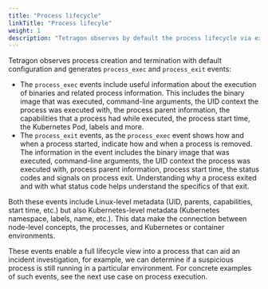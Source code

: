 ```yaml
---
title: "Process lifecycle"
linkTitle: "Process lifecyle"
weight: 1
description: "Tetragon observes by default the process lifecycle via exec and exit"
---
```


Tetragon observes process creation and termination with default configuration
and generates `process_exec` and `process_exit` events:

- The `process_exec` events include useful information about the execution of
  binaries and related process information. This includes the binary image that
  was executed, command-line arguments, the UID context the process was
  executed with, the process parent information, the capabilities that a
  process had while executed, the process start time, the Kubernetes Pod,
  labels and more.
- The `process_exit` events, as the `process_exec` event shows how and when a
  process started, indicate how and when a process is removed. The information
  in the event includes the binary image that was executed, command-line
  arguments, the UID context the process was executed with, process parent
  information, process start time, the status codes and signals on process
  exit. Understanding why a process exited and with what status code helps
  understand the specifics of that exit.

Both these events include Linux-level metadata (UID, parents, capabilities,
start time, etc.) but also Kubernetes-level metadata (Kubernetes namespace,
labels, name, etc.). This data make the connection between node-level concepts,
the processes, and Kubernetes or container environments.

These events enable a full lifecycle view into a process that can aid an
incident investigation, for example, we can determine if a suspicious process
is still running in a particular environment. For concrete examples of such
events, see the next use case on process execution.

